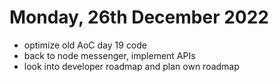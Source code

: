 # Monday, 26th December 2022

- optimize old AoC day 19 code
- back to node messenger, implement APIs
- look into developer roadmap and plan own roadmap
